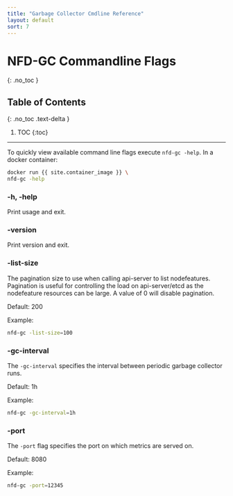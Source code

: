 ```yaml
---
title: "Garbage Collector Cmdline Reference"
layout: default
sort: 7
---
```


# NFD-GC Commandline Flags
{: .no_toc }

## Table of Contents
{: .no_toc .text-delta }

1. TOC
{:toc}

---

To quickly view available command line flags execute `nfd-gc -help`.
In a docker container:

```bash
docker run {{ site.container_image }} \
nfd-gc -help
```

### -h, -help

Print usage and exit.

### -version

Print version and exit.

### -list-size

The pagination size to use when calling api-server to list nodefeatures. 
Pagination is useful for controlling the load on api-server/etcd as the nodefeature resources can be large.
A value of 0 will disable pagination.

Default: 200

Example:

```bash
nfd-gc -list-size=100
```

### -gc-interval

The `-gc-interval` specifies the interval between periodic garbage collector runs.

Default: 1h

Example:

```bash
nfd-gc -gc-interval=1h
```

### -port

The `-port` flag specifies the port on which metrics are served on.

Default: 8080

Example:

```bash
nfd-gc -port=12345
```
